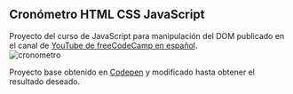 ## Cronómetro HTML CSS JavaScript  
Proyecto del curso de JavaScript para manipulación del DOM publicado en el canal de [YouTube de freeCodeCamp en español](https://www.youtube.com/@freecodecampespanol/featured).  
![cronometro]()

Proyecto base obtenido en [Codepen](https://codepen.io/search/pens?q=cronometro+&cursor=ZD0xJm89MCZwPTE1) y modificado hasta obtener el resultado deseado.

